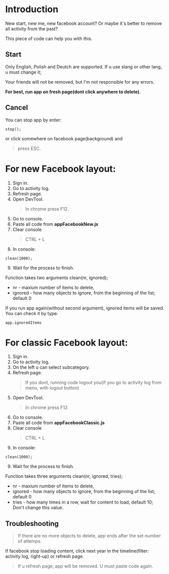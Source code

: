 # Introduction

New start, new me, new facebook account?
Or maybe it's better to remove all activity from the past?

This piece of code can help you with this.

## Start

Only English, Polish and Deutch are supported.
If u use slang or other lang, u must change it;

Your friends will not be removed, but I'm not responsible for any errors.

**For best, run app on fresh page(dont click anywhere to delete).**

## Cancel

You can stop app by enter:

```
stop();
```

or click somewhere on facebook page(background) and

> press ESC.

# For new Facebook layout:

1. Sign in.
2. Go to activity log.
3. Refresh page.
4. Open DevTool.
   > In chrome press F12.
5. Go to console.
6. Paste all code from **appFacebookNew.js**
7. Clear console
   > CTRL + L
8. In console:

```
clean(1000);
```

9. Wait for the process to finish.

Function takes two arguments
clean(nr, ignored);

- nr - maxium number of items to delete,
- ignored - how many objects to ignore, from the beginning of the list; default 0

If you run app again(without second argument), ignored items will be saved.
You can check it by type:

```
app.ignoredItems
```

# For classic Facebook layout:

1. Sign in.
2. Go to activity log.
3. On the left u can select subcategory.
4. Refresh page.
   > If you dont, running code logout you(if you go to activity log from menu, with logout button)
5. Open DevTool.
   > In chrome press F12.
6. Go to console.
7. Paste all code from **appFacebookClassic.js**
8. Clear console
   > CTRL + L
9. In console:

```
clean(1000);
```

9. Wait for the process to finish.

Function takes three arguments
clean(nr, ignored, tries);

- nr - maxium number of items to delete,
- ignored - how many objects to ignore, from the beginning of the list; default 0
- tries - how many times in a row, wait for content to load, default 10; Don't change this value.

## Troubleshooting

> If there are no more objects to delete, app ends after the set number of attemps.

If facebook stop loading content, click next year in the timeline(filter: activity log, right-up) or refresh page.

> If u refresh page, app will be removed. U must paste code again.
